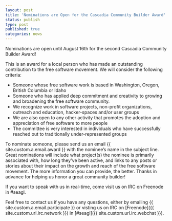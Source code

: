 ```yaml
---
layout: post
title: 'Nominations are Open for the Cascadia Community Builder Award'
status: publish
type: post
published: true
categories: news
---
```


Nominations are open until August 16th for the second Cascadia Community Builder Award!

This is an award for a local person who has made an outstanding contribution to the free software movement. We will consider the following criteria:

* Someone whose free software work is based in Washington, Oregon, British Columbia or Idaho
* Someone who has applied deep commitment and creativity to growing and broadening the free software community.
* We recognize work in software projects, non-profit organizations, outreach and education, hacker-spaces and/or user groups
* We are also open to any other activity that promotes the adoption and appreciation of free software to more people
* The committee is very interested in individuals who have successfully reached out to traditionally under-represented groups

To nominate someone, please send us an email {{ site.custom.a.email.award }} with the nominee’s name in the subject line. Great nominations will include what project(s) the nominee is primarily associated with, how long they've been active, and links to any posts or stories about their impact on the growth and reach of the free software movement. The more information you can provide, the better. Thanks in advance for helping us honor a great community builder!

If you want to speak with us in real-time, come visit us on IRC on Freenode in #seagl.


Feel free to contact us if you have any questions, either by
emailing {{ site.custom.a.email.participate }}
or visting us on IRC on
[Freenode]({{ site.custom.url.irc.network }}) in
[#seagl]({{ site.custom.url.irc.webchat }}).
